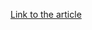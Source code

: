 [Link to the article](https://msrc-blog.microsoft.com/2021/02/18/microsoft-internal-solorigate-investigation-final-update/)
